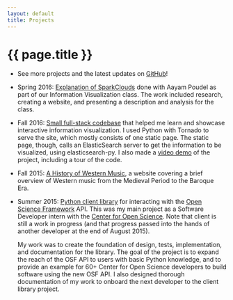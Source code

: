 ```yaml
---
layout: default
title: Projects
---
```

# {{ page.title }}

* See more projects and the latest updates on [GitHub](https://github.com/jamiehand)!

* Spring 2016: [Explanation of SparkClouds](http://jamiechand.com/infovis-sparkclouds/)
  done with Aayam Poudel as part of our Information Visualization class. The work
  included research, creating a website, and presenting a description and
  analysis for the class.

* Fall 2016: [Small full-stack codebase](https://github.com/jamiehand/learning-tornado)
  that helped me learn and showcase interactive information visualization. I used Python
  with Tornado to serve the site, which mostly consists of one static page. The
  static page, though, calls an ElasticSearch server to get the information to
  be visualized, using elasticsearch-py. I also made a [video demo](https://youtu.be/JJ6BN8t3a1Y)
  of the project, including a tour of the code.

* Fall 2015: [A History of Western Music](./history-of-western-music), a
  website covering a brief overview of Western music from the Medieval Period
  to the Baroque Era.

* Summer 2015: [Python client library](https://github.com/jamiehand/osf_api_v2_client)
  for interacting with the [Open Science Framework](https://osf.io) API.
  This was my main project as a Software Developer intern
  with the [Center for Open Science](http://centerforopenscience.org).
  Note that client is still a work in progress (and that progress
  passed into the hands of another developer at the end of
  August 2015).

  My work was to create the foundation of design, tests,
  implementation, and documentation for the library. The goal of the project
  is to expand the reach of the OSF API to users with basic Python knowledge,
  and to provide an example for 60+ Center for Open Science developers to build
  software using the new OSF API. I also designed thorough documentation of my
  work to onboard the next developer to the client library project.

<!-- TODO add Senior Seminar project, info vis project with Emily,
     some assignments done for Pete's classes -->
